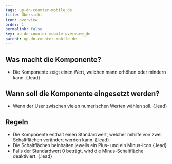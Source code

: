 ```yaml
---
tags: up-dn-counter-mobile_de
title: Übersicht
icon: overview
order: 1
permalink: false  
key: up-dn-counter-mobile-overview_de
parent: up-dn-counter-mobile_de
---
```


## Was macht die Komponente?
*   Die Komponente zeigt einen Wert, welchen mann erhöhen oder mindern kann. {.lead}

## Wann soll die Komponente eingesetzt werden?
*   Wenn der User zwischen vielen numerischen Werten wählen soll. {.lead}

## Regeln
*   Die Komponente enthält einen Standardwert, welcher mihilfe von zwei Schaltflächen verändert werden kann. {.lead}
*   Die Schaltflächen beinhalten jeweils ein Plus- und ein Minus-Icon {.lead}
*   Falls der Standardwert 0 beträgt, wird die Minus-Schaltfläche deaktiviert. {.lead}